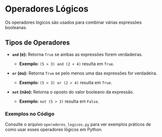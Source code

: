 # Operadores Lógicos

Os operadores lógicos são usados para combinar várias expressões booleanas.

## Tipos de Operadores

- **`and` (e):** Retorna `True` se ambas as expressões forem verdadeiras.
  - **Exemplo:** `(5 > 3) and (2 < 4)` resulta em `True`.

- **`or` (ou):** Retorna `True` se pelo menos uma das expressões for verdadeira.
  - **Exemplo:** `(5 > 3) or (2 > 4)` resulta em `True`.

- **`not` (não):** Retorna o oposto do valor booleano da expressão.
  - **Exemplo:** `not (5 > 3)` resulta em `False`.

### Exemplos no Código

Consulte o arquivo `operadores_logicos.py` para ver exemplos práticos de como usar esses operadores lógicos em Python.
